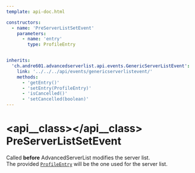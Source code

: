 ```yaml
---
template: api-doc.html

constructors:
  - name: 'PreServerListSetEvent'
    parameters:
      - name: 'entry'
        type: ProfileEntry


inherits:
  'ch.andre601.advancedserverlist.api.events.GenericServerListEvent':
    link: '../../../api/events/genericserverlistevent/'
    methods:
      - 'getEntry()'
      - 'setEntry(ProfileEntry)'
      - 'isCancelled()'
      - 'setCancelled(boolean)'
---
```


# <api__class></api__class> PreServerListSetEvent

Called **before** AdvancedServerList modifies the server list.  
The provided [`ProfileEntry`](#getentry()) will be the one used for the server list.